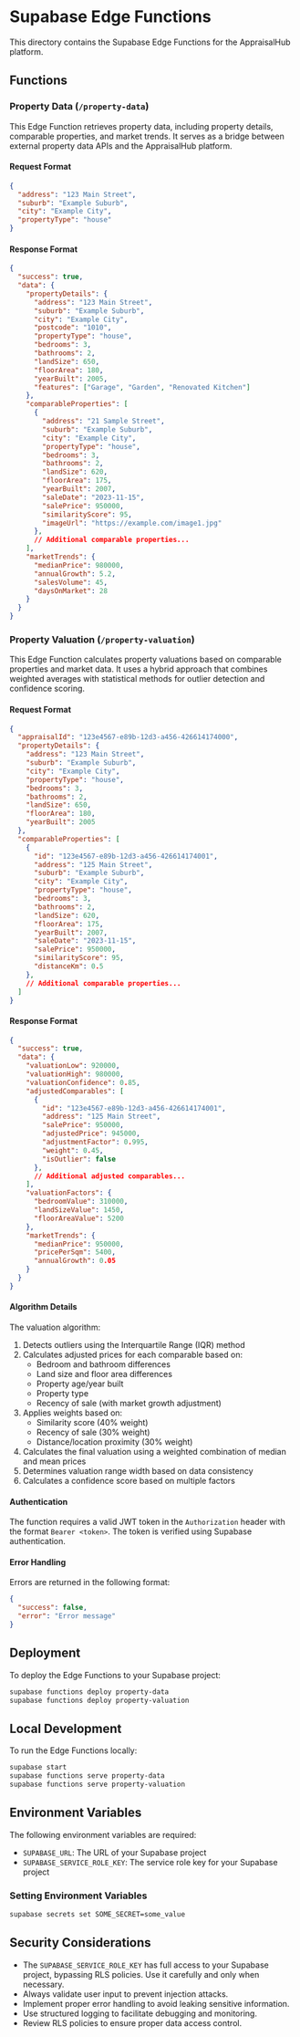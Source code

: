 # Supabase Edge Functions

This directory contains the Supabase Edge Functions for the AppraisalHub platform.

## Functions

### Property Data (`/property-data`)

This Edge Function retrieves property data, including property details, comparable properties, and market trends. It serves as a bridge between external property data APIs and the AppraisalHub platform.

#### Request Format

```json
{
  "address": "123 Main Street",
  "suburb": "Example Suburb",
  "city": "Example City",
  "propertyType": "house"
}
```

#### Response Format

```json
{
  "success": true,
  "data": {
    "propertyDetails": {
      "address": "123 Main Street",
      "suburb": "Example Suburb",
      "city": "Example City",
      "postcode": "1010",
      "propertyType": "house",
      "bedrooms": 3,
      "bathrooms": 2,
      "landSize": 650,
      "floorArea": 180,
      "yearBuilt": 2005,
      "features": ["Garage", "Garden", "Renovated Kitchen"]
    },
    "comparableProperties": [
      {
        "address": "21 Sample Street",
        "suburb": "Example Suburb",
        "city": "Example City",
        "propertyType": "house",
        "bedrooms": 3,
        "bathrooms": 2,
        "landSize": 620,
        "floorArea": 175,
        "yearBuilt": 2007,
        "saleDate": "2023-11-15",
        "salePrice": 950000,
        "similarityScore": 95,
        "imageUrl": "https://example.com/image1.jpg"
      },
      // Additional comparable properties...
    ],
    "marketTrends": {
      "medianPrice": 980000,
      "annualGrowth": 5.2,
      "salesVolume": 45,
      "daysOnMarket": 28
    }
  }
}
```

### Property Valuation (`/property-valuation`)

This Edge Function calculates property valuations based on comparable properties and market data. It uses a hybrid approach that combines weighted averages with statistical methods for outlier detection and confidence scoring.

#### Request Format

```json
{
  "appraisalId": "123e4567-e89b-12d3-a456-426614174000",
  "propertyDetails": {
    "address": "123 Main Street",
    "suburb": "Example Suburb",
    "city": "Example City",
    "propertyType": "house",
    "bedrooms": 3,
    "bathrooms": 2,
    "landSize": 650,
    "floorArea": 180,
    "yearBuilt": 2005
  },
  "comparableProperties": [
    {
      "id": "123e4567-e89b-12d3-a456-426614174001",
      "address": "125 Main Street",
      "suburb": "Example Suburb",
      "city": "Example City",
      "propertyType": "house",
      "bedrooms": 3,
      "bathrooms": 2,
      "landSize": 620,
      "floorArea": 175,
      "yearBuilt": 2007,
      "saleDate": "2023-11-15",
      "salePrice": 950000,
      "similarityScore": 95,
      "distanceKm": 0.5
    },
    // Additional comparable properties...
  ]
}
```

#### Response Format

```json
{
  "success": true,
  "data": {
    "valuationLow": 920000,
    "valuationHigh": 980000,
    "valuationConfidence": 0.85,
    "adjustedComparables": [
      {
        "id": "123e4567-e89b-12d3-a456-426614174001",
        "address": "125 Main Street",
        "salePrice": 950000,
        "adjustedPrice": 945000,
        "adjustmentFactor": 0.995,
        "weight": 0.45,
        "isOutlier": false
      },
      // Additional adjusted comparables...
    ],
    "valuationFactors": {
      "bedroomValue": 310000,
      "landSizeValue": 1450,
      "floorAreaValue": 5200
    },
    "marketTrends": {
      "medianPrice": 950000,
      "pricePerSqm": 5400,
      "annualGrowth": 0.05
    }
  }
}
```

#### Algorithm Details

The valuation algorithm:

1. Detects outliers using the Interquartile Range (IQR) method
2. Calculates adjusted prices for each comparable based on:
   - Bedroom and bathroom differences
   - Land size and floor area differences
   - Property age/year built
   - Property type
   - Recency of sale (with market growth adjustment)
3. Applies weights based on:
   - Similarity score (40% weight)
   - Recency of sale (30% weight)
   - Distance/location proximity (30% weight)
4. Calculates the final valuation using a weighted combination of median and mean prices
5. Determines valuation range width based on data consistency
6. Calculates a confidence score based on multiple factors

#### Authentication

The function requires a valid JWT token in the `Authorization` header with the format `Bearer <token>`. The token is verified using Supabase authentication.

#### Error Handling

Errors are returned in the following format:

```json
{
  "success": false,
  "error": "Error message"
}
```

## Deployment

To deploy the Edge Functions to your Supabase project:

```bash
supabase functions deploy property-data
supabase functions deploy property-valuation
```

## Local Development

To run the Edge Functions locally:

```bash
supabase start
supabase functions serve property-data
supabase functions serve property-valuation
```

## Environment Variables

The following environment variables are required:

- `SUPABASE_URL`: The URL of your Supabase project
- `SUPABASE_SERVICE_ROLE_KEY`: The service role key for your Supabase project

### Setting Environment Variables

```bash
supabase secrets set SOME_SECRET=some_value
```

## Security Considerations

- The `SUPABASE_SERVICE_ROLE_KEY` has full access to your Supabase project, bypassing RLS policies. Use it carefully and only when necessary.
- Always validate user input to prevent injection attacks.
- Implement proper error handling to avoid leaking sensitive information.
- Use structured logging to facilitate debugging and monitoring.
- Review RLS policies to ensure proper data access control. 